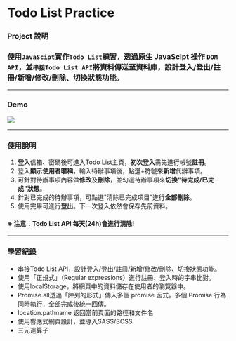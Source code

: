 Todo List Practice
===
### Project 說明
### 使用`JavaScipt`實作`Todo List`練習，透過原生 JavaScipt 操作 `DOM API`，並`串接Todo List API`將資料傳送至資料庫，設計登入/登出/註冊/新增/修改/刪除、切換狀態功能。
---

### Demo
![](https://i.imgur.com/CzzwU1L.gif)

---
### 使用說明
1. **登入**信箱、密碼後可進入Todo List主頁，**初次登入**需先進行帳號**註冊**。
2. 登入**顯示使用者暱稱**，輸入待辦事項後，點選+符號來**新增**代辦事項。
3. 可針對待辦事項內容做**修改**及**刪除**，並勾選待辦事項來**切換"待完成/已完成"狀態**。
4. 針對已完成的待辦事項，可點選"清除已完成項目"進行**全部刪除**。
5. 使用完畢可進行**登出**。下一次登入依然會保存先前資料。
#### ※ 注意：Todo List API 每天(24h)會進行清除! 
---
### 學習紀錄
- 串接Todo List API，設計登入/登出/註冊/新增/修改/刪除、切換狀態功能。
- 使用「正規式」（Regular expressions）進行註冊、登入時的字串比對。
- 使用localStorage，將網頁中的資料儲存在使用者的瀏覽器中。
- Promise.all透過「陣列的形式」傳入多個 promise 函式。多個 Promise 行為同時執行，全部完成後統一回傳。
- location.pathname 返回當前頁面的路徑和文件名
- 使用響應式網頁設計，並導入SASS/SCSS
- 三元運算子
